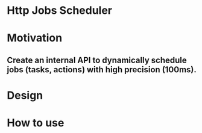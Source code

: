 # Http Jobs Scheduler

# Motivation
## Create an internal API to dynamically schedule jobs (tasks, actions) with high precision (100ms).

# Design

# How to use
